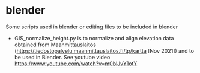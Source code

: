 # blender
Some scripts used in blender or editing files to be included in blender

- GIS_normalize_height.py is to normalize and align elevation data obtained from Maanmittauslaitos (https://tiedostopalvelu.maanmittauslaitos.fi/tp/kartta [Nov 2021]) and to be used in Blender. See youtube video https://www.youtube.com/watch?v=m0blJvY1otY

